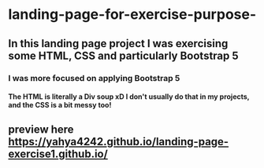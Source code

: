 # landing-page-for-exercise-purpose-
## In this landing page project I was exercising some HTML, CSS and particularly Bootstrap 5
### I was more focused on applying Bootstrap 5
#### The HTML is literally a Div soup xD I don't usually do that in my projects, and the CSS is a bit messy too!
## preview here https://yahya4242.github.io/landing-page-exercise1.github.io/
